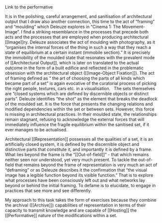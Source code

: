 Link to the performative

It is in the polishing, careful arrangement, and sanitisation of architectural output that I draw also another connection, this time to the act of “framing” and “moulding” which Deleuze explores in “Cinema 1: The Movement-Image”. I find a striking resemblance in the processes that precede both acts and the processes that are employed when producing architectural [[Image]]ry. Deleuze associates the act of moulding with photography, as it “organises the internal forces of the thing in such a way that they reach a state of equilibrium at a certain instant (immobile section).” It is precisely the immobility of the moulded state that resonates with the prevalent mode of [[Architectural Output]], which is later on translated to the actual outcome in the form of a built edifice and reflected in the problematic obsession with the architectural object ([[Image-Object Fixation]]). The act of framing defined as “ the art of choosing the parts of all kinds which became part of a set” is again evocative of the curatorial process of picking the right people, textures, cars etc. in a visualisation.   The sets themselves are “closed systems which are defined by discernible objects or distinct parts”. Deleuze identifies “the shot” as the element that breaks the deadlock of the moulded set. It is the force that presents the changing relations and modified dependencies within the set or between sets. However, this force is missing in architectural practices. In their moulded state, the relationships remain stagnant, refusing to acknowledge the external forces that will immediately influence the fragile equilibrium within the sanitised set, if it ever manages to be actualised. 

Architectural [[Representation]] possesses all the qualities of a set, it is an artificially closed system, it is defined by the discernible object and distinctive parts that constitute it, and importantly it is defined by a frame. What lies beyond the frame is the “[[Out-of-field]]” - that which remains neither seen nor understood, yet very much present. To tackle the out-of-field that remains beyond the frame of representation is very much an act of “deframing” or as Deleuze describes it the confirmation that “the visual image has a legible function beyond its visible function.” That is to explore what processes have been consciously left out and what networks lay beyond or behind the initial framing. To defame is to elucidate, to engage in practices that see more and see differently. 

My approach to this task takes the form of exercises because they combine the archival ([[Archive]]) capabilities of representation in terms of their capacity to transmit knowledge and are capable of [[Hosting]] the [[Performative]] nature of the modifications within a set.